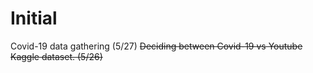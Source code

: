 # Initial
Covid-19 data gathering (5/27)
~~Deciding between Covid-19 vs Youtube Kaggle dataset. (5/26)~~
